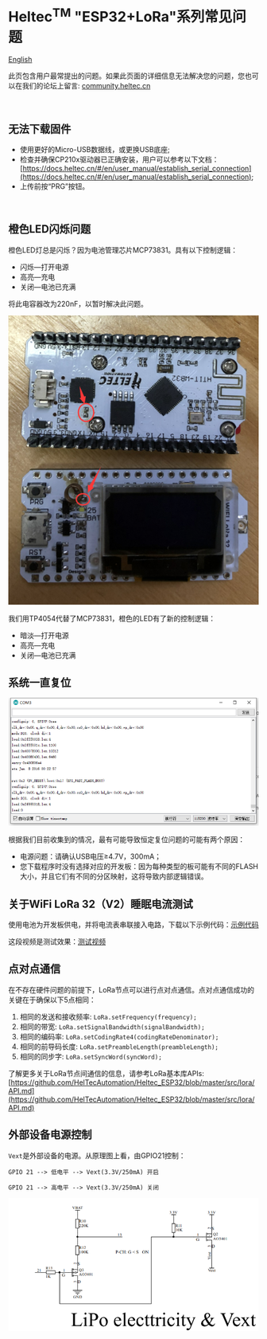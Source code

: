 # Heltec<sup>TM</sup> "ESP32+LoRa"系列常见问题
[English](https://heltec-automation-docs.readthedocs.io/en/latest/esp32/frequently_asked_questions.html)

此页包含用户最常提出的问题。如果此页面的详细信息无法解决您的问题，您也可以在我们的论坛上留言: [community.heltec.cn](http://community.heltec.cn/)

&nbsp;

## 无法下载固件

- 使用更好的Micro-USB数据线，或更换USB底座;
- 检查并确保CP210x驱动器已正确安装，用户可以参考以下文档：[https://docs.heltec.cn/#/en/user_manual/establish_serial_connection](https://docs.heltec.cn/#/en/user_manual/establish_serial_connection);
- 上传前按“PRG”按钮。

&nbsp;

## 橙色LED闪烁问题

橙色LED灯总是闪烁？因为电池管理芯片MCP73831。具有以下控制逻辑：

- 闪烁—打开电源
- 高亮—充电
- 关闭—电池已充满

将此电容器改为220nF，以暂时解决此问题。

![](img/frequently_asked_questions/replcae.png)

我们用TP4054代替了MCP73831，橙色的LED有了新的控制逻辑：

- 暗淡—打开电源
- 高亮—充电
- 关闭—电池已充满

## 系统一直复位

![](img/frequently_asked_questions/resetallthetime.png)

根据我们目前收集到的情况，最有可能导致恒定复位问题的可能有两个原因：

- 电源问题：请确认USB电压≥4.7V，300mA；
- 您下载程序时没有选择对应的开发板：因为每种类型的板可能有不同的FLASH大小，并且它们有不同的分区映射，这将导致内部逻辑错误。


## 关于WiFi LoRa 32（V2）睡眠电流测试

使用电池为开发板供电，并将电流表串联接入电路，下载以下示例代码：[示例代码](https://github.com/HelTecAutomation/Heltec_ESP32/blob/master/examples/Low_Power/Low_Power.ino)

这段视频是测试效果：[测试视频](https://v.youku.com/v_show/id_XNDI2NTE1NTQ3Ng==.html?spm=a2h3j.8428770.3416059.1)

## 点对点通信

在不存在硬件问题的前提下，LoRa节点可以进行点对点通信。点对点通信成功的关键在于确保以下5点相同：

1.  相同的发送和接收频率: `LoRa.setFrequency(frequency);`
2.  相同的带宽: `LoRa.setSignalBandwidth(signalBandwidth);`
3.  相同的编码率: `LoRa.setCodingRate4(codingRateDenominator);`
4.  相同的前导码长度: `LoRa.setPreambleLength(preambleLength);`
5.  相同的同步字: `LoRa.setSyncWord(syncWord);`

了解更多关于LoRa节点间通信的信息，请参考LoRa基本库APIs: [https://github.com/HelTecAutomation/Heltec_ESP32/blob/master/src/lora/API.md](https://github.com/HelTecAutomation/Heltec_ESP32/blob/master/src/lora/API.md)

## 外部设备电源控制

`Vext`是外部设备的电源。从原理图上看，由GPIO21控制：

`GPIO 21 --> 低电平 --> Vext(3.3V/250mA) 开启`

`GPIO 21 --> 高电平 --> Vext(3.3V/250mA) 关闭`



![](img/frequently_asked_questions/03.png)